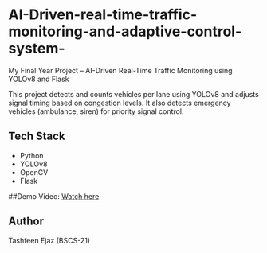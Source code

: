 # AI-Driven-real-time-traffic-monitoring-and-adaptive-control-system-
My Final Year Project – AI-Driven Real-Time Traffic Monitoring using YOLOv8 and Flask

This project detects and counts vehicles per lane using YOLOv8 and adjusts signal timing based on congestion levels. 
It also detects emergency vehicles (ambulance, siren) for priority signal control.

## Tech Stack
- Python
- YOLOv8
- OpenCV
- Flask

##Demo Video:
[Watch here](https://drive.google.com/file/d/1xusI2mFBqMhZ2TKvpp6Bz45l4xfVCE-z/view?usp=sharing)


## Author
Tashfeen Ejaz (BSCS-21)
